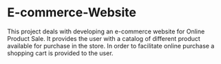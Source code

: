 # E-commerce-Website
 This project deals with developing an e-commerce website for Online Product Sale. It provides the user with a catalog of different product available for purchase in the store. In order to facilitate online purchase a shopping cart is provided to the user.
